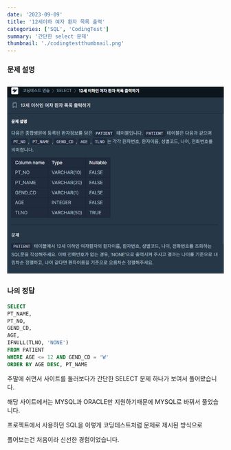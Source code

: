 ```yaml
---
date: '2023-09-09'
title: '12세이하 여자 환자 목록 출력'
categories: ['SQL', 'CodingTest']
summary: '간단한 select 문제'
thumbnail: './codingtestthumbnail.png'
---
```


### 문제 설명

## ![file:///C:/Reactblog/LEEBLOG/static/programmers/sql.PNG](../static/programmers/sql.PNG)

### 나의 정답

```sql
SELECT
PT_NAME,
PT_NO,
GEND_CD,
AGE,
IFNULL(TLNO, 'NONE')
FROM PATIENT
WHERE AGE <= 12 AND GEND_CD = 'W'
ORDER BY AGE DESC, PT_NAME
```

주말에 쉬면서 사이트를 둘러보다가 간단한 SELECT 문제 하나가 보여서 풀어봤습니다.

해당 사이트에서는 MYSQL과 ORACLE만 지원하기때문에 MYSQL로 바꿔서 풀었습니다.

프로젝트에서 사용하던 SQL을 이렇게 코딩테스트처럼 문제로 제시된 방식으로

풀어보는건 처음이라 신선한 경험이었습니다.
